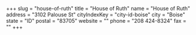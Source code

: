 +++
slug = "house-of-ruth"
title = "House of Ruth"
name = "House of Ruth"
address = "3102 Palouse St"
cityIndexKey = "city-id-boise"
city = "Boise"
state = "ID"
postal = "83705"
website = ""
phone = "208 424-8324"
fax = ""
+++
